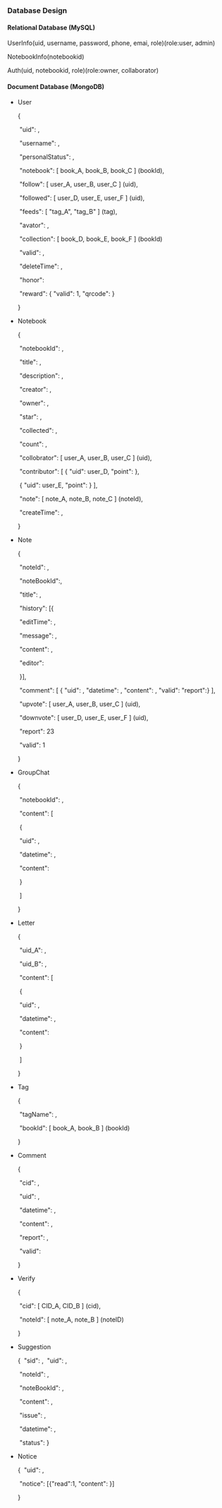 ### Database Design

#### Relational Database (MySQL)

UserInfo(uid, username, password, phone, emai, role)(role:user, admin)

NotebookInfo(notebookid)

Auth(uid, notebookid, role)(role:owner, collaborator)



#### Document Database (MongoDB)

- User

  {

  ​   "uid": ,

  ​   "username": ,

  ​   "personalStatus": ,

  ​   "notebook": [ book\_A, book\_B, book\_C ] (bookId),

  ​   "follow": [ user\_A, user\_B, user\_C ] (uid),

  ​   "followed": [ user\_D, user\_E, user\_F ] (uid),

  ​   "feeds": [ "tag\_A", "tag\_B" ] (tag),

  ​   "avator": ,

  ​   "collection": [ book\_D, book\_E, book\_F ] (bookId)

  ​   "valid": ,

  ​   "deleteTime": ,

  ​   "honor":

  ​   "reward": { "valid": 1, "qrcode":  }


  }

- Notebook

  {

  ​   "notebookId": ,

  ​   "title": ,

  ​   "description": ,

  ​   "creator": ,

  ​   "owner": ,

  ​   "star": ,

  ​   "collected": ,

  ​   "count": ,

  ​   "collobrator": [ user\_A, user\_B, user\_C ] (uid),

  ​   "contributor": [ { "uid": user\_D, "point":  },  

  ​               { "uid": user\_E, "point":  } ],

  ​   "note": [ note\_A, note\_B, note\_C ] (noteId),

  ​   "createTime": ,

  }

- Note

  {

  ​   "noteId": ,

  ​   "noteBookId":, 

  ​   "title": ,

  ​   "history": [{

  ​       "editTime": ,

  ​       "message": ,

  ​       "content": ,

  ​       "editor": 

  ​   }],

  ​   "comment": [ { "uid": , "datetime": , "content": , "valid": "report":} ],

  ​   "upvote": [ user\_A, user\_B, user\_C ] (uid),

  ​   "downvote": [ user\_D, user\_E, user\_F ] (uid),

  ​   "report": 23

  ​   "valid": 1

  }

- GroupChat

  {

  ​   "notebookId": ,

  ​   "content": [

  ​       {

  ​           "uid": ,

  ​           "datetime": ,

  ​           "content":

  ​       }

  ​   ]

  }

- Letter

  {

  ​   "uid\_A": ,

  ​   "uid\_B": ,

  ​   "content": [

  ​       {

  ​           "uid": ,

  ​           "datetime": ,

  ​           "content":

  ​       }

  ​   ]

  }

- Tag

  {

  ​   "tagName": ,

  ​   "bookId": [ book\_A, book\_B ] (bookId)

  }

- Comment

  {

  ​   "cid": ,

  ​   "uid": ,

  ​   "datetime": ,

  ​   "content": ,

  ​   "report": ,

  ​   "valid":

  }

- Verify

  {

  ​   "cid": [ CID\_A, CID\_B ] (cid),


  ​   "noteId":  [ note\_A, note\_B ] (noteID)
  
  }

- Suggestion

   {
   ​  "sid": ,
   ​  "uid": ,

   ​  "noteId": ,

   ​  "noteBookId": ,

   ​  "content": ,

   ​  "issue": ,

   ​  "datetime": , 

   ​  "status":
   }
- Notice

  {
  ​  "uid": ,
  
  ​  "notice": [{"read":1, "content": }]
  
  }